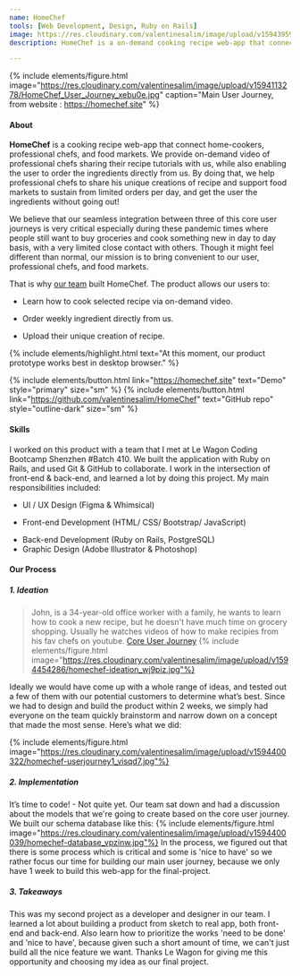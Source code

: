 ```yaml
---
name: HomeChef
tools: [Web Development, Design, Ruby on Rails]
image: https://res.cloudinary.com/valentinesalim/image/upload/v1594395930/HomeChef_logo_preview_bkvbvp.jpg
description: HomeChef is a on-demand cooking recipe web-app that connects home-cookers, professional chefs, and food markets. Built with Ruby on Rails, HTML, CSS, Javascript, Ajax. It was developed as the final project of my 9-weeks coding bootcamp at Le Wagon.

---
```

{% include elements/figure.html image="https://res.cloudinary.com/valentinesalim/image/upload/v1594113278/HomeChef_User_Journey_xebu0e.jpg" caption="Main User Journey, from website : https://homechef.site" %}
#### **About**

**HomeChef** is a cooking recipe web-app that connect home-cookers, professional chefs, and food markets. We provide on-demand video of professional chefs sharing their recipe tutorials with us, while also enabling the user to order the ingredients directly from us. By doing that, we help professional chefs to share his unique creations of recipe and support food markets to sustain from limited orders per day, and get the user the ingredients without going out!

We believe that our seamless integration between three of this core user journeys is very critical especially during these pandemic times where people still want to buy groceries and cook something new in day to day basis, with a very limited close contact with others. Though it might feel different than normal, our mission is to bring convenient to our user, professional chefs, and food markets. 

That is why [our team](https://github.com/toralero/HomeChef/graphs/contributors) built HomeChef. The product allows our users to: 
* Learn how to cook selected recipe via on-demand video.
- Order weekly ingredient directly from us.
+ Upload their unique creation of recipe.

{% include elements/highlight.html text="At this moment, our product prototype works best in desktop browser." %}

{% include elements/button.html link="https://homechef.site" text="Demo" style="primary" size="sm" %}
{% include elements/button.html link="https://github.com/valentinesalim/HomeChef" text="GitHub repo" style="outline-dark" size="sm" %}





#### **Skills**
I worked on this product with a team that I met at Le Wagon Coding Bootcamp Shenzhen #Batch 410. We built the application with Ruby on Rails, and used Git & GitHub to collaborate. I work in the intersection of front-end & back-end, and learned a lot by doing this project. My main responsibilities included: 
* UI / UX Design (Figma & Whimsical)
- Front-end Development (HTML/ CSS/ Bootstrap/ JavaScript)
+ Back-end Development (Ruby on Rails, PostgreSQL)
+ Graphic Design (Adobe Illustrator & Photoshop)

#### **Our Process**

##### **1. Ideation**

> John, is a 34-year-old office worker with a family, he wants to learn how to cook a new recipe, but he doesn't have much time on grocery shopping. Usually he watches videos of how to make recipies from his fav chefs on youtube. [Core User Journey](https://docs.google.com/spreadsheets/d/1AatnNYICiYwgaA5Q2cSVDMMgO3-Z3CEpL4Ub-fPHTvc/edit?usp=sharing) 
{% include elements/figure.html image="https://res.cloudinary.com/valentinesalim/image/upload/v1594454286/homechef-ideation_wj9piz.jpg"%}


Ideally we would have come up with a whole range of ideas, and tested out a few of them with our potential customers to determine what’s best. Since we had to design and build the product within 2 weeks, we simply had everyone on the team quickly brainstorm and narrow down on a concept that made the most sense. Here’s what we did: 


{% include elements/figure.html image="https://res.cloudinary.com/valentinesalim/image/upload/v1594400322/homechef-userjourney1_visqd7.jpg"%}


##### **2. Implementation**
It’s time to code! - Not quite yet. Our team sat down and had a discussion about the models that we're going to create based on the core user journey. We built our schema database like this:
{% include elements/figure.html image="https://res.cloudinary.com/valentinesalim/image/upload/v1594400039/homechef-database_vpzinw.jpg"%}
In the process, we figured out that there is some process which is critical and some is 'nice to have' so we rather focus our time for building our main user journey, because we only have 1 week to build this web-app for the final-project.


##### **3. Takeaways**
This was my second project as a developer and designer in our team. I learned a lot about building a product from sketch to real app, both front-end and back-end. Also learn how to prioritize the works 'need to be done' and 'nice to have', because given such a short amount of time, we can't just build all the nice feature we want. Thanks Le Wagon for giving me this opportunity and choosing my idea as our final project.

